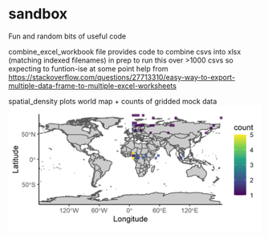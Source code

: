 # sandbox
Fun and random bits of useful code

combine_excel_workbook file provides code to combine csvs into xlsx (matching indexed filenames)
  in prep to run this over >1000 csvs so expecting to funtion-ise at some point
  help from https://stackoverflow.com/questions/27713310/easy-way-to-export-multiple-data-frame-to-multiple-excel-worksheets

spatial_density plots world map + counts of gridded mock data
![alt text](spatial_density/test_map.png?raw=true)